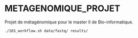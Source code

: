 # METAGENOMIQUE_PROJET
Projet de métagénomique pour le master II de Bio-informatique.


```bash
./16S_workflow.sh data/fastq/ results/
```
